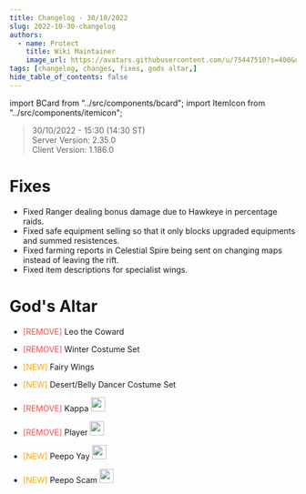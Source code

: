 ```yaml
---
title: Changelog - 30/10/2022
slug: 2022-10-30-changelog
authors:
  - name: Protect
    title: Wiki Maintainer
    image_url: https://avatars.githubusercontent.com/u/75447510?s=400&u=6611d243cb33099270ad8c0cb66a5e659009bd08&v=4
tags: [changelog, changes, fixes, gods altar,]
hide_table_of_contents: false
---
```


import BCard from "../src/components/bcard";
import ItemIcon from "../src/components/itemicon";   

> 30/10/2022 - 15:30 (14:30 ST) <br/>
> Server Version: 2.35.0 <br/>
> Client Version: 1.186.0 <br/>


# Fixes
- Fixed Ranger dealing bonus damage due to Hawkeye in percentage raids.
- Fixed safe equipment selling so that it only blocks upgraded equipments and summed resistences.
- Fixed farming reports in Celestial Spire being sent on changing maps instead of leaving the rift.
- Fixed item descriptions for specialist wings.

# God's Altar
- <font color="#fd4949">[REMOVE]</font>  Leo the Coward <ItemIcon iconId="2883" width="25px"/>
- <font color="#fd4949">[REMOVE]</font>  Winter Costume Set <ItemIcon iconId="4007" width="25px"/>
- <font color="orange">[NEW]</font> Fairy Wings <ItemIcon iconId="2882" width="25px"/> 
- <font color="orange">[NEW]</font> Desert/Belly Dancer Costume Set <ItemIcon iconId="2934" width="25px"/>  <ItemIcon iconId="2936" width="25px"/> 

- <font color="#fd4949">[REMOVE]</font>  Kappa <img src="https://i.imgur.com/Jv0aym9.png" width="25px"/>
- <font color="#fd4949">[REMOVE]</font>  Player <img src="https://i.imgur.com/ydxGP5u.png" width="25px"/>
- <font color="orange">[NEW]</font>  Peepo Yay <img src="https://i.imgur.com/3OaQorK.png" width="25px"/>
- <font color="orange">[NEW]</font>  Peepo Scam <img src="https://i.imgur.com/KtbkTuB.png" width="25px"/>



